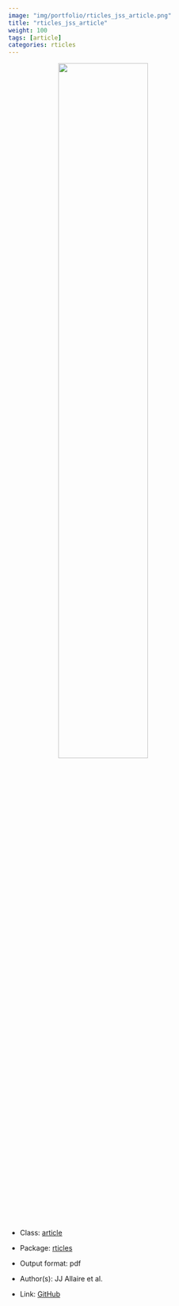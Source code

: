 ```yaml
---
image: "img/portfolio/rticles_jss_article.png"
title: "rticles_jss_article"
weight: 100
tags: [article]
categories: rticles
---
```




<!--more-->

<a href="../../img/portfolio/rticles_jss_article.png"><img class = "jf-image-shadow" src="../../img/portfolio/rticles_jss_article.png" style="display: block; margin: auto;" width="60%"></a>

- Class: [article](../../tags/article)
- Package: [rticles](rticles)
- Output format: pdf

- Author(s): JJ Allaire et al.
- Link: [GitHub](https://github.com/rstudio/rticles)


